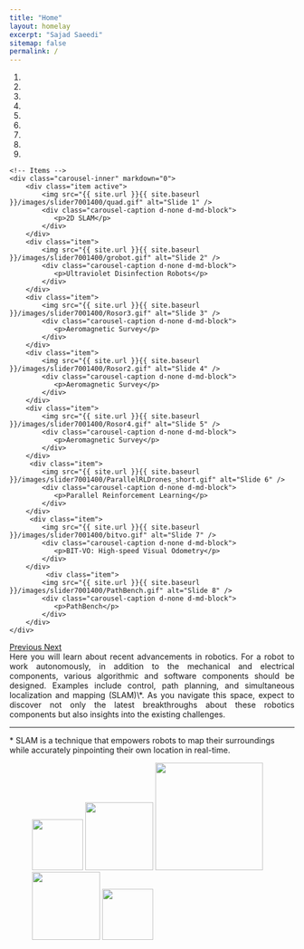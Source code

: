 ```yaml
---
title: "Home"
layout: homelay
excerpt: "Sajad Saeedi"
sitemap: false
permalink: /
---
```





<div markdown="0" id="carousel" class="carousel slide" data-ride="carousel" data-interval="10000" data-pause="hover" >
    <!-- Menu -->
    <ol class="carousel-indicators">
        <li data-target="#carousel" data-slide-to="0" class="active"></li>
        <li data-target="#carousel" data-slide-to="1"></li>
        <li data-target="#carousel" data-slide-to="2"></li>
        <li data-target="#carousel" data-slide-to="3"></li>
        <li data-target="#carousel" data-slide-to="4"></li>
        <li data-target="#carousel" data-slide-to="5"></li>
        <li data-target="#carousel" data-slide-to="6"></li>
        <li data-target="#carousel" data-slide-to="7"></li>
        <li data-target="#carousel" data-slide-to="8"></li>        
    </ol>


    <!-- Items -->
    <div class="carousel-inner" markdown="0">
        <div class="item active">
            <img src="{{ site.url }}{{ site.baseurl }}/images/slider7001400/quad.gif" alt="Slide 1" />
            <div class="carousel-caption d-none d-md-block">
               <p>2D SLAM</p>
            </div>
        </div>
        <div class="item">
            <img src="{{ site.url }}{{ site.baseurl }}/images/slider7001400/grobot.gif" alt="Slide 2" />
            <div class="carousel-caption d-none d-md-block">
               <p>Ultraviolet Disinfection Robots</p>
            </div>
        </div>
        <div class="item">
            <img src="{{ site.url }}{{ site.baseurl }}/images/slider7001400/Rosor3.gif" alt="Slide 3" />
            <div class="carousel-caption d-none d-md-block">
               <p>Aeromagnetic Survey</p>
            </div>            
        </div>
        <div class="item">
            <img src="{{ site.url }}{{ site.baseurl }}/images/slider7001400/Rosor2.gif" alt="Slide 4" />
            <div class="carousel-caption d-none d-md-block">
               <p>Aeromagnetic Survey</p>
            </div>               
        </div>
        <div class="item">
            <img src="{{ site.url }}{{ site.baseurl }}/images/slider7001400/Rosor4.gif" alt="Slide 5" />
            <div class="carousel-caption d-none d-md-block">
               <p>Aeromagnetic Survey</p>
            </div>               
        </div>       
         <div class="item">
            <img src="{{ site.url }}{{ site.baseurl }}/images/slider7001400/ParallelRLDrones_short.gif" alt="Slide 6" />
            <div class="carousel-caption d-none d-md-block">
               <p>Parallel Reinforcement Learning</p>
            </div>               
        </div>
         <div class="item">
            <img src="{{ site.url }}{{ site.baseurl }}/images/slider7001400/bitvo.gif" alt="Slide 7" />
            <div class="carousel-caption d-none d-md-block">
               <p>BIT-VO: High-speed Visual Odometry</p>
            </div>             
        </div>
             <div class="item">
            <img src="{{ site.url }}{{ site.baseurl }}/images/slider7001400/PathBench.gif" alt="Slide 8" />
            <div class="carousel-caption d-none d-md-block">
               <p>PathBench</p>
            </div>              
        </div>    
    </div>
  <a class="left carousel-control" href="#carousel" role="button" data-slide="prev">
    <span class="glyphicon glyphicon-chevron-left" aria-hidden="true"></span>
    <span class="sr-only">Previous</span>
  </a>
  <a class="right carousel-control" href="#carousel" role="button" data-slide="next">
    <span class="glyphicon glyphicon-chevron-right" aria-hidden="true"></span>
    <span class="sr-only">Next</span>
  </a>
</div>

<div style="text-align: justify"> Here you will learn about recent advancements in robotics. For a robot to work autonomously, in addition to the mechanical and electrical components, various algorithmic and software components should be designed. Examples include control, path planning, and simultaneous localization and mapping (SLAM)\*. As you navigate this space, expect to discover not only the latest breakthroughs about these robotics components but also insights into the existing challenges.
 </div>

***

\* SLAM is a technique that empowers robots to map their surroundings while accurately pinpointing their own location in real-time.




<figure class="fourth">
  <img src="{{ site.url }}{{ site.baseurl }}/images/logopic/tmu_logo.png" style="width: 90px">
  <img src="{{ site.url }}{{ site.baseurl }}/images/logopic/nserc.png" style="width: 120px">
  <img src="{{ site.url }}{{ site.baseurl }}/images/logopic/nfrf.jpg" style="width: 190px">
  <img src="{{ site.url }}{{ site.baseurl }}/images/logopic/mitacs.jpg" style="width: 120px">
  <img src="{{ site.url }}{{ site.baseurl }}/images/logopic/ideas.jpg" style="width: 90px">
</figure>


